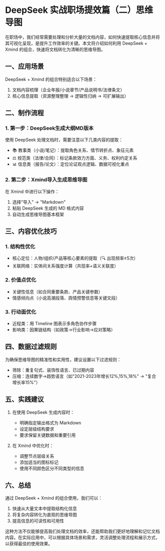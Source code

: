 # DeepSeek 实战职场提效篇（二）思维导图

在职场中，我们经常需要处理和分析大量的文档内容，如何快速提取核心信息并将其可视化呈现，是提升工作效率的关键。本文将介绍如何利用 DeepSeek + Xmind 的组合，快速将文档转化为清晰的思维导图。

## 一、应用场景

DeepSeek + Xmind 的组合特别适合以下场景：
1. 文档内容梳理（企业年报/小说章节/产品说明书/法律条文）
2. 核心信息提取（资源整理整理 → 逻辑性归纳 → 可扩展输出）

## 二、制作流程

### 1. 第一步：DeepSeek生成大纲MD版本

使用 DeepSeek 处理文档时，需要注意以下几类内容的提取：

- 📚 教事类（小说/笔记）：提取角色关系、情节转折点、象征元素
- ⚖️ 规范类（法律/合同）：标记条款效力方面、义务、权利约定关系
- 📊 信息类（报告/论文）：定位论证观点逻辑、数据可视化重点

### 2. 第二步：Xmind导入生成思维导图

在 Xmind 中进行以下操作：
1. 选择"导入" → "Markdown"
2. 粘贴 DeepSeek 生成的 MD 格式内容
3. 自动生成思维导图基本框架

## 三、内容优化技巧

### 1. 结构性优化
- 核心定位：人物/组织/产品等核心要素的提取（🔍 出现频率≥5次）
- 关联网络：实体间关系强度计算（共现率+语义关联度）

### 2. 价值点优化
- 关键性信息（如合同重要条款、产品关键参数）
- 情感倾向点（小说高潮段落、舆情预警信息等关键文段）

### 3. 行动面优化
- 近程类：用 Timeline 图表示多角色协作步骤
- 影响类：因果链结构（如政策→行业影响→应对策略）

## 四、数据过滤规则

为确保思维导图的精准性和实用性，建议设置以下过滤规则：
- 筛除：重复句式、装饰性语言、已过期内容
- 压缩：连续数字→趋势语言（如"2021-2023年增长12%,15%,18%" → "复合增长率15%"）

## 五、实践建议

1. 在使用 DeepSeek 生成内容时：
   - 明确指定输出格式为 Markdown
   - 设定层级结构要求
   - 要求保留关键数据和重要引用

2. 在 Xmind 中优化时：
   - 调整节点层级关系
   - 添加适当的图标标记
   - 使用不同颜色区分不同类型的信息

## 六、总结

通过 DeepSeek + Xmind 的组合使用，我们可以：
1. 快速从大量文本中提取结构化信息
2. 将复杂内容转化为直观的思维导图
3. 提高信息的可读性和可用性

这种方法不仅能够提高我们处理文档的效率，还能帮助我们更好地理解和记忆文档内容。在实际应用中，可以根据具体场景和需求，灵活调整处理流程和展示方式，以获得最佳的使用效果。 